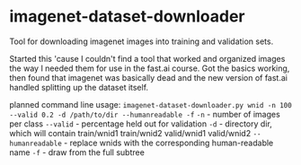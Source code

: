 # imagenet-dataset-downloader
Tool for downloading imagenet images into training and validation sets.

Started this 'cause I couldn't find a tool that worked and organized images the way I needed them for use in the fast.ai course. Got the basics working, then found that imagenet was basically dead and the new version of fast.ai handled splitting up the dataset itself.

planned command line usage: `imagenet-dataset-downloader.py wnid -n 100 --valid 0.2 -d /path/to/dir --humanreadable -f`
`-n` - number of images per class
`--valid` - percentage held out for validation
`-d` - directory dir, which will contain train/wnid1 train/wnid2 valid/wnid1 valid/wnid2
`--humanreadable` - replace wnids with the corresponding human-readable name
`-f` - draw from the full subtree
